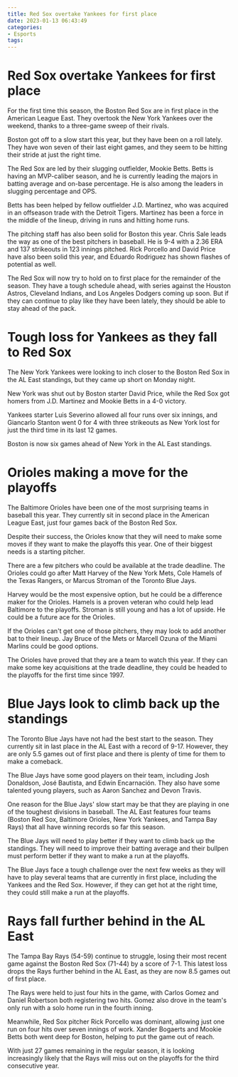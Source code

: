 ```yaml
---
title: Red Sox overtake Yankees for first place
date: 2023-01-13 06:43:49
categories:
- Esports
tags:
---
```



#  Red Sox overtake Yankees for first place

For the first time this season, the Boston Red Sox are in first place in the American League East. They overtook the New York Yankees over the weekend, thanks to a three-game sweep of their rivals.

Boston got off to a slow start this year, but they have been on a roll lately. They have won seven of their last eight games, and they seem to be hitting their stride at just the right time.

The Red Sox are led by their slugging outfielder, Mookie Betts. Betts is having an MVP-caliber season, and he is currently leading the majors in batting average and on-base percentage. He is also among the leaders in slugging percentage and OPS.

Betts has been helped by fellow outfielder J.D. Martinez, who was acquired in an offseason trade with the Detroit Tigers. Martinez has been a force in the middle of the lineup, driving in runs and hitting home runs.

The pitching staff has also been solid for Boston this year. Chris Sale leads the way as one of the best pitchers in baseball. He is 9-4 with a 2.36 ERA and 137 strikeouts in 123 innings pitched. Rick Porcello and David Price have also been solid this year, and Eduardo Rodriguez has shown flashes of potential as well.

The Red Sox will now try to hold on to first place for the remainder of the season. They have a tough schedule ahead, with series against the Houston Astros, Cleveland Indians, and Los Angeles Dodgers coming up soon. But if they can continue to play like they have been lately, they should be able to stay ahead of the pack.

#  Tough loss for Yankees as they fall to Red Sox

The New York Yankees were looking to inch closer to the Boston Red Sox in the AL East standings, but they came up short on Monday night.

New York was shut out by Boston starter David Price, while the Red Sox got homers from J.D. Martinez and Mookie Betts in a 4-0 victory.

Yankees starter Luis Severino allowed all four runs over six innings, and Giancarlo Stanton went 0 for 4 with three strikeouts as New York lost for just the third time in its last 12 games.

Boston is now six games ahead of New York in the AL East standings.

#  Orioles making a move for the playoffs

The Baltimore Orioles have been one of the most surprising teams in baseball this year. They currently sit in second place in the American League East, just four games back of the Boston Red Sox.

Despite their success, the Orioles know that they will need to make some moves if they want to make the playoffs this year. One of their biggest needs is a starting pitcher.

There are a few pitchers who could be available at the trade deadline. The Orioles could go after Matt Harvey of the New York Mets, Cole Hamels of the Texas Rangers, or Marcus Stroman of the Toronto Blue Jays.

Harvey would be the most expensive option, but he could be a difference maker for the Orioles. Hamels is a proven veteran who could help lead Baltimore to the playoffs. Stroman is still young and has a lot of upside. He could be a future ace for the Orioles.

If the Orioles can't get one of those pitchers, they may look to add another bat to their lineup. Jay Bruce of the Mets or Marcell Ozuna of the Miami Marlins could be good options.

The Orioles have proved that they are a team to watch this year. If they can make some key acquisitions at the trade deadline, they could be headed to the playoffs for the first time since 1997.

#  Blue Jays look to climb back up the standings

The Toronto Blue Jays have not had the best start to the season. They currently sit in last place in the AL East with a record of 9-17. However, they are only 5.5 games out of first place and there is plenty of time for them to make a comeback.

The Blue Jays have some good players on their team, including Josh Donaldson, José Bautista, and Edwin Encarnación. They also have some talented young players, such as Aaron Sanchez and Devon Travis.

One reason for the Blue Jays' slow start may be that they are playing in one of the toughest divisions in baseball. The AL East features four teams (Boston Red Sox, Baltimore Orioles, New York Yankees, and Tampa Bay Rays) that all have winning records so far this season.

The Blue Jays will need to play better if they want to climb back up the standings. They will need to improve their batting average and their bullpen must perform better if they want to make a run at the playoffs.

The Blue Jays face a tough challenge over the next few weeks as they will have to play several teams that are currently in first place, including the Yankees and the Red Sox. However, if they can get hot at the right time, they could still make a run at the playoffs.

#  Rays fall further behind in the AL East

The Tampa Bay Rays (54-59) continue to struggle, losing their most recent game against the Boston Red Sox (71-44) by a score of 7-1. This latest loss drops the Rays further behind in the AL East, as they are now 8.5 games out of first place.

The Rays were held to just four hits in the game, with Carlos Gomez and Daniel Robertson both registering two hits. Gomez also drove in the team's only run with a solo home run in the fourth inning.

Meanwhile, Red Sox pitcher Rick Porcello was dominant, allowing just one run on four hits over seven innings of work. Xander Bogaerts and Mookie Betts both went deep for Boston, helping to put the game out of reach.

With just 27 games remaining in the regular season, it is looking increasingly likely that the Rays will miss out on the playoffs for the third consecutive year.